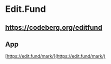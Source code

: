# Edit.Fund

## https://codeberg.org/editfund

## App
[https://edit.fund/mark/](https://edit.fund/mark/)
